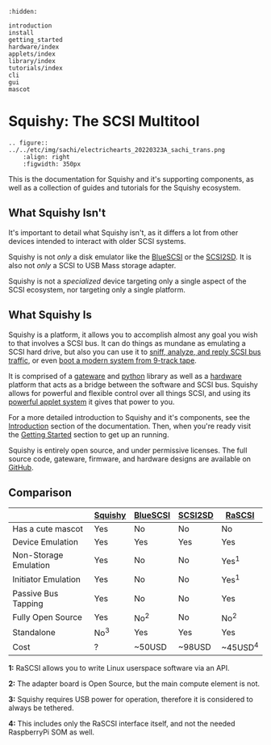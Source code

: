 ```{toctree}
:hidden:

introduction
install
getting_started
hardware/index
applets/index
library/index
tutorials/index
cli
gui
mascot
```
# Squishy: The SCSI Multitool

```{eval-rst}
.. figure:: ../../etc/img/sachi/electrichearts_20220323A_sachi_trans.png
	:align: right
	:figwidth: 350px
```

This is the documentation for Squishy and it's supporting components, as well as a collection of guides and tutorials for the Squishy ecosystem.


## What Squishy Isn't

It's important to detail what Squishy isn't, as it differs a lot from other devices intended to interact with older SCSI systems.

Squishy is not *only* a disk emulator like the [BlueSCSI](https://scsi.blue/) or the [SCSI2SD](https://www.codesrc.com/mediawiki/index.php?title=SCSI2SD). It is also not *only* a SCSI to USB Mass storage adapter.

Squishy is not a *specialized* device targeting only a single aspect of the SCSI ecosystem, nor targeting only a single platform.

## What Squishy Is

Squishy is a platform, it allows you to accomplish almost any goal you wish to that involves a SCSI bus. It can do things as mundane as emulating a SCSI hard drive, but also you can use it to [sniff, analyze, and reply SCSI bus traffic](./applets/analyzer.md), or even [boot a modern system from 9-track tape](./applets/taperipper.md).

It is comprised of a [gateware](./library/gateware/index.md) and [python](./library/python/index.md) library as well as a [hardware](./hardware/index.md) platform that acts as a bridge between the software and SCSI bus. Squishy allows for powerful and flexible control over all things SCSI, and using its [powerful applet system](./applets/index.md) it gives that power to you.


For a more detailed introduction to Squishy and it's components, see the [Introduction](./introduction.md) section of the documentation. Then, when you're ready visit the [Getting Started](./getting_started.md) section to get up an running.

Squishy is entirely open source, and under permissive licenses. The full source code, gateware, firmware, and hardware designs are available on [GitHub](https://github.com/lethalbit/squishy).

## Comparison

|                       | [Squishy](https://scsi.moe) | [BlueSCSI](https://scsi.blue/) | [SCSI2SD](https://www.codesrc.com/mediawiki/index.php/SCSI2SD) | [RaSCSI](https://github.com/akuker/RASCSI) |
|-----------------------|---------|----------|---------|--------|
| Has a cute mascot     | Yes     | No       | No      | No     |
| Device Emulation      | Yes     | Yes      | Yes     | Yes    |
| Non-Storage Emulation | Yes     | No       | No      | Yes<sup>1</sup> |
| Initiator Emulation   | Yes     | No       | No      | Yes<sup>1</sup> |
| Passive Bus Tapping   | Yes     | No       | No      | Yes    |
| Fully Open Source     | Yes     | No<sup>2</sup>       | No      | No<sup>2</sup>     |
| Standalone            | No<sup>3</sup> | Yes | Yes | Yes |
| Cost                  | ?       | ~50USD   | ~98USD  | ~45USD<sup>4</sup> |

**1:** RaSCSI allows you to write Linux userspace software via an API.

**2:** The adapter board is Open Source, but the main compute element is not.

**3:** Squishy requires USB power for operation, therefore it is considered to always be tethered.

**4:** This includes only the RaSCSI interface itself, and not the needed RaspberryPi SOM as well.
